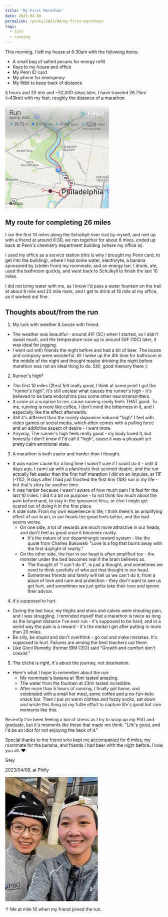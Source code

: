 ```yaml
---
title: 'My First Marathon'
date: 2023-04-08
permalink: /posts/2023/04/my-first-marathon/
tags:
  - life
  - running
---
```


This morning, I left my house at 6:30am with the following items:

- A small bag of salted pecans for energy refill
- Keys to my house and office
- My Penn ID card
- My phone for emergency
- My fitbit to keep track of distance

5 hours and 20 min and ~52,000 steps later, I have traveled 26.73mi (~43km) with my feet, roughly the distance of a marathon.

![Fitbit record](/images/posts/first-marathon-fitbit.png)

## My route for completing 26 miles

I ran the first 10 miles along the Schulkyll river trail by myself, and met up with a friend at around 8:30, we ran together for about 6 miles, ended up back at Penn's chemistry department building (where my office is). 

I used my office as a service station (this is why I brought my Penn card, to get into the building), where I had some water, electrolyte, a banana sponsored by (stolen from) my roommate, and an energy bar. I drank, ate, used the bathroom quickly, and went back to Schulkyll to finish the last 10 miles.

I did not bring water with me, as I know I'd pass a water fountain on the trail at about 9 mile and 23 mile mark, and I get to drink at 16 mile at my office, so it worked out fine.

## Thoughts about/from the run

1. My luck with weather & booze with friend.
  - The weather was beautiful - around 41F (5C) when I started, so I didn't sweat much, and the temperature rose up to around 50F (10C) later, it was ideal for jogging.
  - I went out with friends the night before and had a bit of beer. The booze and company were wonderful, till I woke up the 4th time for bathroom in the middle of the night and thought maybe drinking the night before marathon was not an ideal thing to do. Still, good memory there :) 

2. Runner's high?
  - The first 10 miles (2hrs) felt really good, I think at some point I got the "runner's high". It's still unclear what causes the runner's high - it's believed to be beta endorphins plus some other neurotransmitters.
  - It came as a surprise to me, cause running rarely feels THAT good. To me, running is more like coffee, I don't mind the bitterness in it, and I especially like the effect afterwards. 
  - Still it's different than the mainly dopamine induced "high" I feel with video games or social media, which often comes with a pulling force and an addictive aspect of desire - I want more.
  - Anyway, The runner's high feels really good - my body loved it, but honestly I don't know if I'd call it "high", cause it was a pleasant yet pretty calm emotional state. 

3. A marathon is both easier and harder than I thought.
  - It was easier cause for a long time I wasn't sure if I could do it - until 4 days ago, I came up with a plan/route that seemed doable, and the run actually felt easier than the first half marathon I did on an impulse, at 11F (-11C), 9 days after I had just finished the first 6mi (10k) run in my life - but that's story for another time.
  - It was harder because I wasn't aware of how much pain I'd feel for the last 10 miles. I did it a bit on purpose - to not think too much about the pain beforehand, to stay in the ignorance bliss, or else I might get scared out of doing it in the first place.
  - A side note: From my own experience in life, I think there's an amplifying effect of our brain, in our heads the good feels better, and the bad seems worse.
    - On one side, a lot of rewards are much more attractive in our heads, and don't feel as good once it becomes reality. 
      - It's the nature of our dopaminergic reward system - like the quote from Charles Bukowski "Love is a fog that burns away with the first daylight of reality."
    - On the other side, the fear in our head is often amplified too - the monster under the bed becomes real if the brain believes so.
      - The thought of "I can't do it", is just a thought, and sometimes we need to think carefully of who put that thought in our head.
      - Sometimes friends and family will tell us we can't do it, from a place of love and care and protection - they don't want to see us get hurt, and sometimes we just gotta take their love and ignore their advice.

4. It's supposed to hurt.
  - During the last hour, my thighs and shins and calves were shouting pain, and I was struggling. I reminded myself that a marathon is twice as long as the longest distance I've ever run - it's supposed to be hard, and in a weird way the pain is a reward - it's the medal I get after putting in more than 20 miles. 
  - Be silly, be stupid and don't overthink - go out and make mistakes. It's supposed to hurt. Failures are among the best teachers out there.
  - Like Ginni Rometty (former IBM CEO) said "Growth and comfort don't coexist."

5. The cliché is right, it's about the journey, not destination.
  - Here's what I hope to remember about the run:
    - My roommate's banana at 16mi tasted amazing.
    - The water from the fountain at 23mi tasted incredible.
    - After more than 5 hours of running, I finally got home, and celebrated with a small hot meal, some coffee and a no-fun-keto snack bar. Then I put on warm clothes and fuzzy socks, sat down and wrote this thing as my futile effort to capture life's good but rare moments like this.

Recently I've been feeling a ton of stress as I try to wrap up my PhD and graduate, but it's moments like these that made me think: "Life's good, and I'd be an idiot for not enjoying the heck of it."

Special thanks to the friend who kept me accompanied for 6 miles, my roommate for the banana, and friends I had beer with the night before. I love you all.  ♥

Grey

2023/04/08, at Philly

![Me at 16mi](/images/posts/first-marathon-selfie.png)

↑ Me at mile 10 when my friend joined the run.